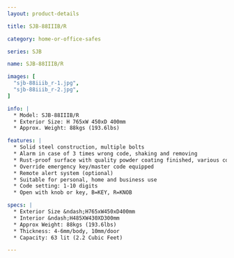 ```yaml
---
layout: product-details

title: SJB-88IIIB/R

category: home-or-office-safes

series: SJB

name: SJB-88IIIB/R

images: [
  "sjb-88iiib_r-1.jpg",
  "sjb-88iiib_r-2.jpg",
]

info: |
  * Model: SJB-88IIIB/R
  * Exterior Size: H 765xW 450xD 400mm
  * Approx. Weight: 88kgs (193.6lbs)

features: |
  * Solid steel construction, multiple bolts
  * Alarm in case of 3 times wrong code, shaking and removing
  * Rust-proof surface with quality powder coating finished, various colors available
  * Override emergency key/master code equipped
  * Remote alert system (optional)
  * Suitable for personal, home and business use
  * Code setting: 1-10 digits
  * Open with knob or key, B=KEY, R=KNOB

specs: |
  * Exterior Size &ndash;H765xW450xD400mm
  * Interior &ndash;H485XW430XD300mm
  * Approx Weight: 88kgs (193.6lbs)
  * Thickness: 4-6mm/body, 10mm/door
  * Capacity: 63 lit (2.2 Cubic Feet)

---
```



